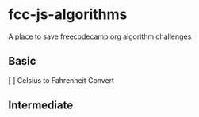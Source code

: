 # fcc-js-algorithms
A place to save freecodecamp.org algorithm challenges

## Basic
[ ] Celsius to Fahrenheit Convert

## Intermediate

##
